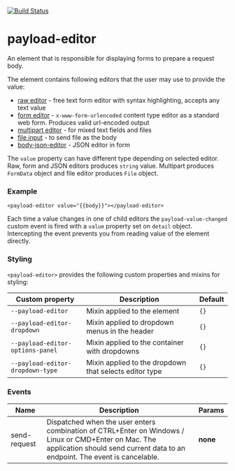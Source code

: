 [![Build Status](https://travis-ci.org/advanced-rest-client/payload-editor.svg?branch=stage)](https://travis-ci.org/advanced-rest-client/payload-editor)  

# payload-editor

An element that is responsible for displaying forms to prepare a request body.

The element contains following editors that the user may use to provide the value:

- [raw editor](https://github.com/advanced-rest-client/raw-payload-editor) - free text form editor with syntax highlighting, accepts any text value
- [form editor](https://github.com/advanced-rest-client/form-data-editor) - `x-www-form-urlencoded` content type editor as a standard web form. Produces valid url-encoded output
- [multipart editor](https://github.com/advanced-rest-client/multipart-payload-editor) - for mixed text fields and files
- [file input](https://github.com/advanced-rest-client/files-payload-editor) - to send file as the body
- [body-json-editor](https://github.com/advanced-rest-client/body-json-editor) - JSON editor in form

The `value` property can have different type depending on selected editor.
Raw, form and JSON editors produces `string` value. Multipart produces `FormData` object and file editor produces `File` object.

### Example
```
<payload-editor value="{{body}}"></payload-editor>
```

Each time a value changes in one of child editors the `payload-value-changed` custom event is fired
with a `value` property set on `detail` object. Intercepting the event prevents you from reading
value of the element directly.

### Styling
`<payload-editor>` provides the following custom properties and mixins for styling:

Custom property | Description | Default
----------------|-------------|----------
`--payload-editor` | Mixin applied to the element | `{}`
`--payload-editor-dropdown` | Mixin applied to dropdown menus in the header | `{}`
`--payload-editor-options-panel` | Mixin applied to the container with dropdowns | `{}`
`--payload-editor-dropdown-type` | Mixin applied to the dropdown that selects editor type | `{}`



### Events
| Name | Description | Params |
| --- | --- | --- |
| send-request | Dispatched when the user enters combination of CTRL+Enter on Windows / Linux or CMD+Enter on Mac. The application should send current data to an endpoint. The event is cancelable. | __none__ |

